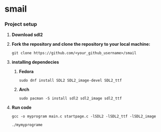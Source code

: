 # smail

### Project setup

1. **Download sdl2**

2. **Fork the repository and clone the repository to your local machine:**

   ```shell
   git clone https://github.com/<your_github_username>/smail
   ```
3. **installing dependecies**
   1. **Fedora**
      ```shell
      sudo dnf install SDL2 SDL2_image-devel SDL2_ttf
      ```

   3. **Arch**
      ```shell
      sudo pacman -S install sdl2 sdl2_image sdl2_ttf
      ```
5. **Run code**

   ```shell
   gcc -o myprogram main.c startpage.c -lSDL2 -lSDL2_ttf -lSDL2_image
   ```

   ```shell
   ./mymyprograme
   ```
